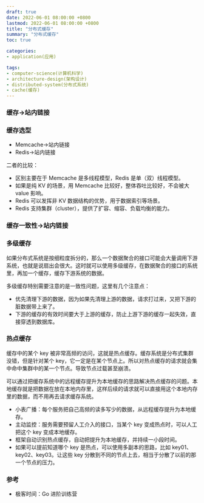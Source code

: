 ```yaml
---
draft: true
date: 2022-06-01 08:00:00 +0800
lastmod: 2022-06-01 08:00:00 +0800
title: "分布式缓存"
summary: "分布式缓存"
toc: true

categories:
- application(应用)

tags:
- computer-science(计算机科学)
- architecture-design(架构设计)
- distributed-system(分布式系统)
- cache(缓存)
---
```


### 缓存->站内链接

### 缓存选型

- Memcache->站内链接
- Redis->站内链接

二者的比较：

- 区别主要在于 Memcache 是多线程模型，Redis 是单（双）线程模型。
- 如果是纯 KV 的场景，用 Memcache 比较好，整体吞吐比较好，不会被大 value 影响。
- Redis 可以发挥非 KV 数据结构的优势，用于数据索引等场景。
- Redis 支持集群（cluster），提供了扩容、缩容、负载均衡的能力。

### 缓存一致性->站内链接

### 多级缓存

如果分布式系统是按细粒度拆分的，那么一个数据聚合的接口可能会大量调用下游系统，也就是说扇出会很大。这时就可以使用多级缓存，在数据聚合的接口的系统里，再加一个缓存，缓存下游系统的数据。

多级缓存特别需要注意的是一致性问题，这里有几个注意点：

- 优先清理下游的数据，因为如果先清理上游的数据，请求打过来，又把下游的脏数据带上来了。
- 下游的缓存的有效时间要大于上游的缓存，防止上游下游的缓存一起失效，直接穿透到数据库。

### 热点缓存

缓存中的某个 key 被非常高频的访问，这就是热点缓存。缓存系统是分布式集群没错，但是针对某个 key，它一定是在某个节点上。所以对热点缓存的请求就会集中命中集群中的某一个节点。导致节点过载甚至崩溃。

可以通过把缓存系统中的远程缓存提升为本地缓存的思路解决热点缓存的问题。本地缓存就是把数据在放在本地内存里，这样后续的请求就可以直接用这个本地内存里的数据，而不用再去请求缓存系统。

- 小表广播：每个服务把自己高频的读多写少的数据，从远程缓存提升为本地缓存。
- 主动监控：服务需要预留人工介入的接口，当某个 key 变成热点时，可以人工把这个 key 变成本地缓存。
- 框架自动识别热点缓存，自动把提升为本地缓存，并持续一小段时间。
- 如果可以提前知道哪个 key 是热点，可以使用多副本的思路，比如 key01、key02、key03。让这些 key 分散到不同的节点上去，相当于分散了以前的那一个节点的压力。

### 参考

- 极客时间：Go 进阶训练营
